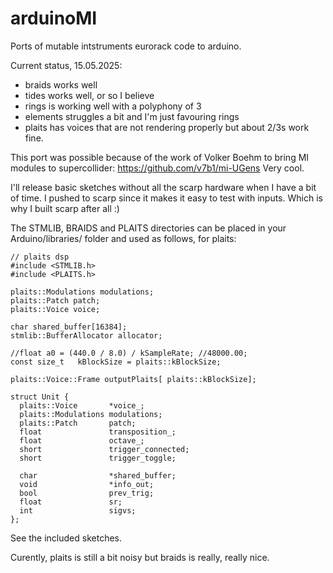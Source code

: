 # arduinoMI
Ports of mutable intstruments eurorack code to arduino.

Current status, 15.05.2025:
* braids works well
* tides works well, or so I believe
* rings is working well with a polyphony of 3
* elements struggles a bit and I'm just favouring rings
* plaits has voices that are not rendering properly but about 2/3s work fine.

This port was possible because of the work of Volker Boehm to bring MI modules to supercollider: https://github.com/v7b1/mi-UGens Very cool.

I'll release basic sketches without all the scarp hardware when I have a bit of time. I pushed to scarp since it makes it easy to test with inputs. Which is why I built scarp after all :)

The STMLIB, BRAIDS and PLAITS directories can be placed in your Arduino/libraries/ folder and used as follows, for plaits:
```
// plaits dsp
#include <STMLIB.h>
#include <PLAITS.h>

plaits::Modulations modulations;
plaits::Patch patch;
plaits::Voice voice;

char shared_buffer[16384];
stmlib::BufferAllocator allocator;

//float a0 = (440.0 / 8.0) / kSampleRate; //48000.00;
const size_t   kBlockSize = plaits::kBlockSize;

plaits::Voice::Frame outputPlaits[ plaits::kBlockSize];

struct Unit {
  plaits::Voice       *voice_;
  plaits::Modulations modulations;
  plaits::Patch       patch;
  float               transposition_;
  float               octave_;
  short               trigger_connected;
  short               trigger_toggle;

  char                *shared_buffer;
  void                *info_out;
  bool                prev_trig;
  float               sr;
  int                 sigvs;
};

```

See the included sketches.

Curently, plaits is still a bit noisy but braids is really, really nice. 
